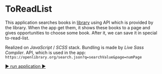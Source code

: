 # ToReadList
This application searches books in [library](https://openlibrary.org/) using API which is provided by the library. When the app get them, it shows these books to a page and gives opportunities to choose some book. After it, we can save it in special to-read-list.

Realized on *JavaScript* / *SCSS* stack. Bundling is made by *Live Sass Compiler*.
API, which is used in the app: `https://openlibrary.org/search.json?q=searchValue&page=numPage`    

[:arrow_forward: run application :arrow_forward:](https://akim-boyarin.github.io/ToReadList/)
